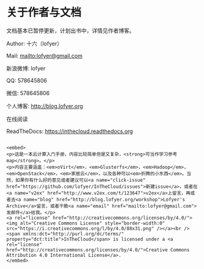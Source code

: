 # 关于作者与文档

文档基本已暂停更新，计划出书中，详情见作者博客。

Author: 十六（lofyer）

Mail: <mailto:lofyer@gmail.com>

新浪微博: lofyer

QQ: 578645806

微信: 578645806

个人博客: <http://blog.lofyer.org>

在线阅读

ReadTheDocs: <https://inthecloud.readthedocs.org>

```{raw} html

<embed>
<p>这是一本云计算入门手册，内容比较简单但是又复杂，<strong>可当作学习参考map</strong>。</p>
<p>内容主要涵盖：<em>oVirt</em>，<em>Glusterfs</em>，<em>Hadoop</em>，<em>OpenStack</em>，<em>家居云</em>，以及各种可以<em>折腾的小东西</em>。当然，如果你有什么好的意见或者建议可以<a name="click-issue" href="https://github.com/lofyer/InTheCloud/issues">新建issue</a>，或者在<a name="v2ex" href="http://www.v2ex.com/t/123647">v2ex</a>上留言，再或者去<a name="blog" href="http://blog.lofyer.org/workshop">Lofyer's Archive</a>留言，或者干脆<a name="email" href="mailto:lofyer@gmail.com">发邮件</a>给我。</p>
<a rel="license" href="http://creativecommons.org/licenses/by/4.0/"><img alt="Creative Commons License" style="border-width:0" src="https://i.creativecommons.org/l/by/4.0/88x31.png" /></a><br /><span xmlns:dct="http://purl.org/dc/terms/" property="dct:title">InTheCloud</span> is licensed under a <a rel="license" href="http://creativecommons.org/licenses/by/4.0/">Creative Commons Attribution 4.0 International License</a>.
</embed>

```


